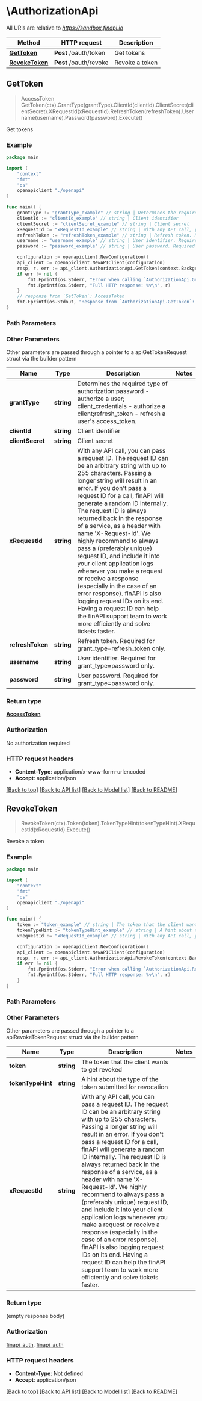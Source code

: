 # \AuthorizationApi

All URIs are relative to *https://sandbox.finapi.io*

Method | HTTP request | Description
------------- | ------------- | -------------
[**GetToken**](AuthorizationApi.md#GetToken) | **Post** /oauth/token | Get tokens
[**RevokeToken**](AuthorizationApi.md#RevokeToken) | **Post** /oauth/revoke | Revoke a token



## GetToken

> AccessToken GetToken(ctx).GrantType(grantType).ClientId(clientId).ClientSecret(clientSecret).XRequestId(xRequestId).RefreshToken(refreshToken).Username(username).Password(password).Execute()

Get tokens



### Example

```go
package main

import (
    "context"
    "fmt"
    "os"
    openapiclient "./openapi"
)

func main() {
    grantType := "grantType_example" // string | Determines the required type of authorization:password - authorize a user; client_credentials - authorize a client;refresh_token - refresh a user's access_token.
    clientId := "clientId_example" // string | Client identifier
    clientSecret := "clientSecret_example" // string | Client secret
    xRequestId := "xRequestId_example" // string | With any API call, you can pass a request ID. The request ID can be an arbitrary string with up to 255 characters. Passing a longer string will result in an error. If you don't pass a request ID for a call, finAPI will generate a random ID internally. The request ID is always returned back in the response of a service, as a header with name 'X-Request-Id'. We highly recommend to always pass a (preferably unique) request ID, and include it into your client application logs whenever you make a request or receive a response (especially in the case of an error response). finAPI is also logging request IDs on its end. Having a request ID can help the finAPI support team to work more efficiently and solve tickets faster. (optional)
    refreshToken := "refreshToken_example" // string | Refresh token. Required for grant_type=refresh_token only. (optional)
    username := "username_example" // string | User identifier. Required for grant_type=password only. (optional)
    password := "password_example" // string | User password. Required for grant_type=password only. (optional)

    configuration := openapiclient.NewConfiguration()
    api_client := openapiclient.NewAPIClient(configuration)
    resp, r, err := api_client.AuthorizationApi.GetToken(context.Background()).GrantType(grantType).ClientId(clientId).ClientSecret(clientSecret).XRequestId(xRequestId).RefreshToken(refreshToken).Username(username).Password(password).Execute()
    if err != nil {
        fmt.Fprintf(os.Stderr, "Error when calling `AuthorizationApi.GetToken``: %v\n", err)
        fmt.Fprintf(os.Stderr, "Full HTTP response: %v\n", r)
    }
    // response from `GetToken`: AccessToken
    fmt.Fprintf(os.Stdout, "Response from `AuthorizationApi.GetToken`: %v\n", resp)
}
```

### Path Parameters



### Other Parameters

Other parameters are passed through a pointer to a apiGetTokenRequest struct via the builder pattern


Name | Type | Description  | Notes
------------- | ------------- | ------------- | -------------
 **grantType** | **string** | Determines the required type of authorization:password - authorize a user; client_credentials - authorize a client;refresh_token - refresh a user&#39;s access_token. | 
 **clientId** | **string** | Client identifier | 
 **clientSecret** | **string** | Client secret | 
 **xRequestId** | **string** | With any API call, you can pass a request ID. The request ID can be an arbitrary string with up to 255 characters. Passing a longer string will result in an error. If you don&#39;t pass a request ID for a call, finAPI will generate a random ID internally. The request ID is always returned back in the response of a service, as a header with name &#39;X-Request-Id&#39;. We highly recommend to always pass a (preferably unique) request ID, and include it into your client application logs whenever you make a request or receive a response (especially in the case of an error response). finAPI is also logging request IDs on its end. Having a request ID can help the finAPI support team to work more efficiently and solve tickets faster. | 
 **refreshToken** | **string** | Refresh token. Required for grant_type&#x3D;refresh_token only. | 
 **username** | **string** | User identifier. Required for grant_type&#x3D;password only. | 
 **password** | **string** | User password. Required for grant_type&#x3D;password only. | 

### Return type

[**AccessToken**](AccessToken.md)

### Authorization

No authorization required

### HTTP request headers

- **Content-Type**: application/x-www-form-urlencoded
- **Accept**: application/json

[[Back to top]](#) [[Back to API list]](../README.md#documentation-for-api-endpoints)
[[Back to Model list]](../README.md#documentation-for-models)
[[Back to README]](../README.md)


## RevokeToken

> RevokeToken(ctx).Token(token).TokenTypeHint(tokenTypeHint).XRequestId(xRequestId).Execute()

Revoke a token



### Example

```go
package main

import (
    "context"
    "fmt"
    "os"
    openapiclient "./openapi"
)

func main() {
    token := "token_example" // string | The token that the client wants to get revoked
    tokenTypeHint := "tokenTypeHint_example" // string | A hint about the type of the token submitted for revocation (optional)
    xRequestId := "xRequestId_example" // string | With any API call, you can pass a request ID. The request ID can be an arbitrary string with up to 255 characters. Passing a longer string will result in an error. If you don't pass a request ID for a call, finAPI will generate a random ID internally. The request ID is always returned back in the response of a service, as a header with name 'X-Request-Id'. We highly recommend to always pass a (preferably unique) request ID, and include it into your client application logs whenever you make a request or receive a response (especially in the case of an error response). finAPI is also logging request IDs on its end. Having a request ID can help the finAPI support team to work more efficiently and solve tickets faster. (optional)

    configuration := openapiclient.NewConfiguration()
    api_client := openapiclient.NewAPIClient(configuration)
    resp, r, err := api_client.AuthorizationApi.RevokeToken(context.Background()).Token(token).TokenTypeHint(tokenTypeHint).XRequestId(xRequestId).Execute()
    if err != nil {
        fmt.Fprintf(os.Stderr, "Error when calling `AuthorizationApi.RevokeToken``: %v\n", err)
        fmt.Fprintf(os.Stderr, "Full HTTP response: %v\n", r)
    }
}
```

### Path Parameters



### Other Parameters

Other parameters are passed through a pointer to a apiRevokeTokenRequest struct via the builder pattern


Name | Type | Description  | Notes
------------- | ------------- | ------------- | -------------
 **token** | **string** | The token that the client wants to get revoked | 
 **tokenTypeHint** | **string** | A hint about the type of the token submitted for revocation | 
 **xRequestId** | **string** | With any API call, you can pass a request ID. The request ID can be an arbitrary string with up to 255 characters. Passing a longer string will result in an error. If you don&#39;t pass a request ID for a call, finAPI will generate a random ID internally. The request ID is always returned back in the response of a service, as a header with name &#39;X-Request-Id&#39;. We highly recommend to always pass a (preferably unique) request ID, and include it into your client application logs whenever you make a request or receive a response (especially in the case of an error response). finAPI is also logging request IDs on its end. Having a request ID can help the finAPI support team to work more efficiently and solve tickets faster. | 

### Return type

 (empty response body)

### Authorization

[finapi_auth](../README.md#finapi_auth), [finapi_auth](../README.md#finapi_auth)

### HTTP request headers

- **Content-Type**: Not defined
- **Accept**: application/json

[[Back to top]](#) [[Back to API list]](../README.md#documentation-for-api-endpoints)
[[Back to Model list]](../README.md#documentation-for-models)
[[Back to README]](../README.md)

